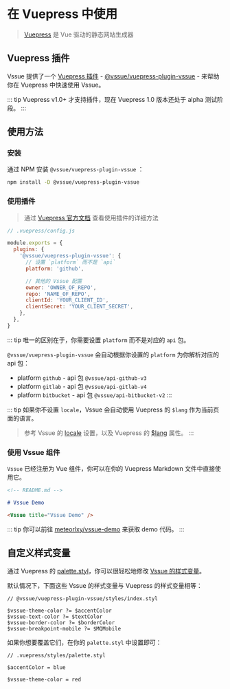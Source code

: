 # 在 Vuepress 中使用

> [Vuepress](https://vuepress.vuejs.org/zh/) 是 Vue 驱动的静态网站生成器

## Vuepress 插件

Vssue 提供了一个 [Vuepress 插件](https://vuepress.vuejs.org/zh/plugin/) - [@vssue/vuepress-plugin-vssue](https://www.npmjs.com/package/@vssue/vuepress-plugin-vssue) - 来帮助你在 Vuepress 中快速使用 Vssue。

::: tip
Vuepress v1.0+ 才支持插件，现在 Vuepress 1.0 版本还处于 alpha 测试阶段。
:::

## 使用方法

### 安装

通过 NPM 安装 `@vssue/vuepress-plugin-vssue` ：

```bash
npm install -D @vssue/vuepress-plugin-vssue
```

### 使用插件

> 通过 [Vuepress 官方文档](https://vuepress.vuejs.org/zh/plugin/using-a-plugin.html) 查看使用插件的详细方法

```js
// .vuepress/config.js

module.exports = {
  plugins: {
    '@vssue/vuepress-plugin-vssue': {
      // 设置 `platform` 而不是 `api`
      platform: 'github',

      // 其他的 Vssue 配置
      owner: 'OWNER_OF_REPO',
      repo: 'NAME_OF_REPO',
      clientId: 'YOUR_CLIENT_ID',
      clientSecret: 'YOUR_CLIENT_SECRET',
    },
  },
}
```

::: tip
唯一的区别在于，你需要设置 `platform` 而不是对应的 `api` 包。

`@vssue/vuepress-plugin-vssue` 会自动根据你设置的 `platform` 为你解析对应的 api 包：

- platform `github` - api 包 `@vssue/api-github-v3`
- platform `gitlab` - api 包 `@vssue/api-gitlab-v4`
- platform `bitbucket` - api 包 `@vssue/api-bitbucket-v2`
:::

::: tip
如果你不设置 `locale`，Vssue 会自动使用 Vuepress 的 `$lang` 作为当前页面的语言。

> 参考 Vssue 的 [locale](../options/index.md#locale) 设置，以及 Vuepress 的 [$lang](https://vuepress.vuejs.org/zh/guide/global-computed.html#lang) 属性。
:::

### 使用 Vssue 组件

`Vssue` 已经注册为 Vue 组件，你可以在你的 Vuepress Markdown 文件中直接使用它。

```md
<!-- README.md -->

# Vssue Demo

<Vssue title="Vssue Demo" />
```

::: tip
你可以前往 [meteorlxy/vssue-demo](https://github.com/meteorlxy/vssue-demo) 来获取 demo 代码。
:::

## 自定义样式变量

通过 Vuepress 的 [palette.styl](https://vuepress.vuejs.org/zh/config/#palette-styl)，你可以很轻松地修改 [Vssue 的样式变量](./styles.md#使用样式变量来自定义-vssue)。

默认情况下，下面这些 Vssue 的样式变量与 Vuepress 的样式变量相等：

```stylus
// @vssue/vuepress-plugin-vssue/styles/index.styl

$vssue-theme-color ?= $accentColor
$vssue-text-color ?= $textColor
$vssue-border-color ?= $borderColor
$vssue-breakpoint-mobile ?= $MQMobile
```

如果你想要覆盖它们，在你的 `palette.styl` 中设置即可：

```stylus
// .vuepress/styles/palette.styl

$accentColor = blue

$vssue-theme-color = red
```

